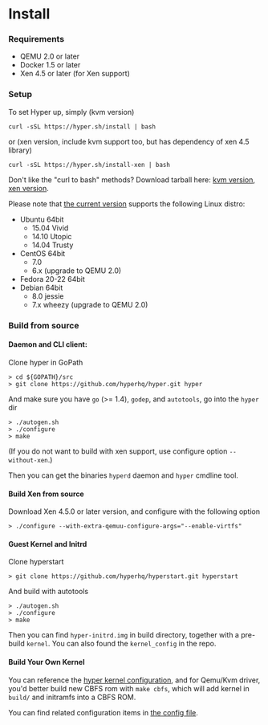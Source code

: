 # Install

### Requirements

- QEMU 2.0 or later
- Docker 1.5 or later
- Xen 4.5 or later (for Xen support)

### Setup

To set Hyper up, simply (kvm version)

    curl -sSL https://hyper.sh/install | bash

or (xen version, include kvm support too, but has dependency of xen 4.5 library)

    curl -sSL https://hyper.sh/install-xen | bash

Don't like the "curl to bash" methods? Download tarball here: [kvm version](http://hyper-install.s3.amazonaws.com/hyper-latest.tgz), [xen version](http://hyper-install.s3.amazonaws.com/hyper-xen-latest.tgz).

Please note that [the current version](../release_notes/latest.md) supports the following Linux distro:

- Ubuntu 64bit
	- 15.04 Vivid
	- 14.10 Utopic
	- 14.04 Trusty
- CentOS 64bit
	- 7.0
	- 6.x (upgrade to QEMU 2.0)
- Fedora 20-22 64bit
- Debian 64bit
    - 8.0 jessie
    - 7.x wheezy (upgrade to QEMU 2.0)

### Build from source

#### Daemon and CLI client:

Clone hyper in GoPath

    > cd ${GOPATH}/src
	> git clone https://github.com/hyperhq/hyper.git hyper

And make sure you have `go` (>= 1.4), `godep`, and `autotools`, go into the `hyper` dir

    > ./autogen.sh
    > ./configure
    > make

(If you do not want to build with xen support, use configure option `--without-xen`.)

Then you can get the binaries `hyperd` daemon and `hyper` cmdline tool. 

#### Build Xen from source

Download Xen 4.5.0 or later version, and configure with the following option

    > ./configure --with-extra-qemuu-configure-args="--enable-virtfs"

#### Guest Kernel and Initrd

Clone hyperstart 

    > git clone https://github.com/hyperhq/hyperstart.git hyperstart
    
And build with autotools

    > ./autogen.sh
    > ./configure
    > make

Then you can find `hyper-initrd.img` in build directory, together with a pre-build `kernel`. You can also found the `kernel_config` in the repo.

#### Build Your Own Kernel

You can reference the [hyper kernel configuration](https://github.com/hyperhq/hyperstart/blob/master/build/kernel_config),
and for Qemu/Kvm driver, you'd better build new CBFS rom with `make cbfs`, which will add kernel in `build/` and initramfs
into a CBFS ROM. 

You can find related configuration items in [the config file](../reference/configuration.html).

